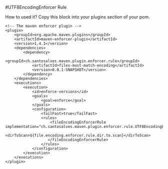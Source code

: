 #UTF8EncodingEnforcer Rule

How to used it? Copy this block into your plugins section of your pom.

	<!-- The maven enforcer plugin -->
	<plugin>
	    <groupId>org.apache.maven.plugins</groupId>
	    <artifactId>maven-enforcer-plugin</artifactId>
	    <version>1.4.1</version>
	    <dependencies>
	        <dependency>
	            <groupId>ch.santosalves.maven.plugin.enforcer.rule</groupId>
	            <artifactId>files-must-match-encoding</artifactId>
	            <version>0.0.1-SNAPSHOT</version>
	        </dependency>
	    </dependencies>
	    <executions>
	        <execution>
	            <id>enforce-versions</id>
	            <goals>
	                <goal>enforce</goal>
	            </goals>
	            <configuration>
	                <failFast>true</failFast>
	                <rules>
	                    <fileEncodingEnforcerRule implementation="ch.santosalves.maven.plugin.enforcer.rule.UTF8EncodingEnforcerRule">
                           <dirToScan>${file.encoding.enforcer.rule.dir.to.scan}</dirToScan>
                       </fileEncodingEnforcerRule>
	                </rules>
	            </configuration>
	        </execution>
	    </executions>
	</plugin>